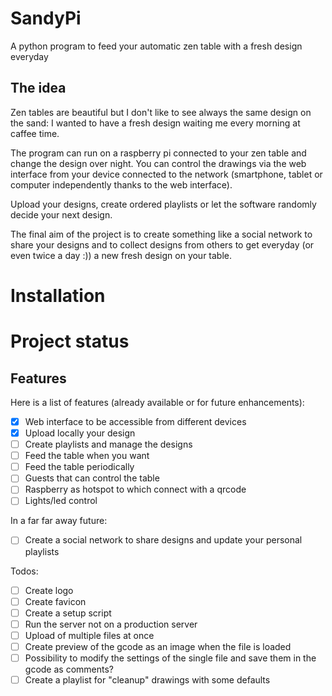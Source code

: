 # SandyPi

A python program to feed your automatic zen table with a fresh design everyday

## The idea

Zen tables are beautiful but I don't like to see always the same design on the sand: I wanted to have a fresh design waiting me every morning at caffee time.

The program can run on a raspberry pi connected to your zen table and change the design over night.
You can control the drawings via the web interface from your device connected to the network (smartphone, tablet or computer independently thanks to the web interface).

Upload your designs, create ordered playlists or let the software randomly decide your next design.

The final aim of the project is to create something like a social network to share your designs and to collect designs from others to get everyday (or even twice a day :)) a new fresh design on your table.

# Installation

# Project status

## Features 

Here is a list of features (already available or for future enhancements):
* [x] Web interface to be accessible from different devices
* [x] Upload locally your design
* [ ] Create playlists and manage the designs
* [ ] Feed the table when you want
* [ ] Feed the table periodically
* [ ] Guests that can control the table
* [ ] Raspberry as hotspot to which connect with a qrcode
* [ ] Lights/led control

In a far far away future:
* [ ] Create a social network to share designs and update your personal playlists

Todos:
* [ ] Create logo
* [ ] Create favicon
* [ ] Create a setup script
* [ ] Run the server not on a production server
* [ ] Upload of multiple files at once
* [ ] Create preview of the gcode as an image when the file is loaded
* [ ] Possibility to modify the settings of the single file and save them in the gcode as comments?
* [ ] Create a playlist for "cleanup" drawings with some defaults